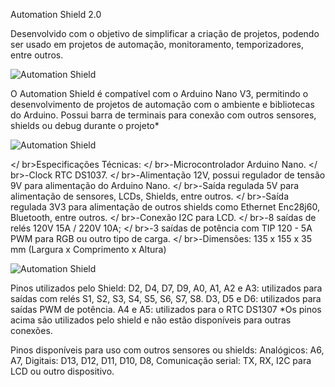 Automation Shield 2.0

Desenvolvido com o objetivo de simplificar a criação de projetos, podendo ser usado em projetos de automação, monitoramento, temporizadores, entre outros.

![Automation Shield](http://3.bp.blogspot.com/-tUIESfmex6M/VZfqfbg-T2I/AAAAAAAAI8g/ukoQPzPiwzs/s1600/Placa1.jpg)

O Automation Shield é compatível com o Arduino Nano V3, permitindo o desenvolvimento de projetos de automação com o ambiente e bibliotecas do Arduino. Possui barra de terminais para conexão com outros sensores, shields ou debug durante o projeto*

![Automation Shield](http://2.bp.blogspot.com/-ia_gy6bF44Y/VZfqfWygdAI/AAAAAAAAI8k/zY9wAbj3J4w/s1600/Placa2.jpg)

</ br>Especificações Técnicas:
</ br>-Microcontrolador Arduino Nano.
</ br>-Clock RTC DS1037.
</ br>-Alimentação 12V, possui regulador de tensão 9V para alimentação do Arduino Nano.
</ br>-Saída regulada 5V para alimentação de sensores, LCDs, Shields, entre outros.
</ br>-Saída regulada 3V3 para alimentação de outros shields como Ethernet Enc28j60, Bluetooth, entre outros.
</ br>-Conexão I2C para LCD.
</ br>-8 saídas de relés 120V 15A / 220V 10A;
</ br>-3 saídas de potência com TIP 120 - 5A PWM para RGB ou outro tipo de carga.
</ br>-Dimensões: 135 x 155 x 35 mm (Largura x Comprimento x Altura)
  
![Automation Shield](http://4.bp.blogspot.com/-bpQSxqHV7HQ/VZXDbfkLriI/AAAAAAAAI7o/HSLuzIuipSA/s1600/AutomationHomePCB.png)

 Pinos utilizados pelo Shield:
D2, D4, D7, D9, A0, A1, A2 e A3: utilizados para saídas com relés S1, S2, S3, S4, S5, S6, S7, S8. 
D3, D5 e D6: utilizados para saídas PWM de potência. 
A4 e A5: utilizados para o RTC DS1307 
*Os pinos acima são utilizados pelo shield e não estão disponíveis para outras conexões. 

Pinos disponíveis para uso com outros sensores ou shields:
Analógicos: A6, A7, 
Digitais: D13, D12, D11, D10, D8, 
Comunicação serial: TX, RX, I2C para LCD ou outro dispositivo.



